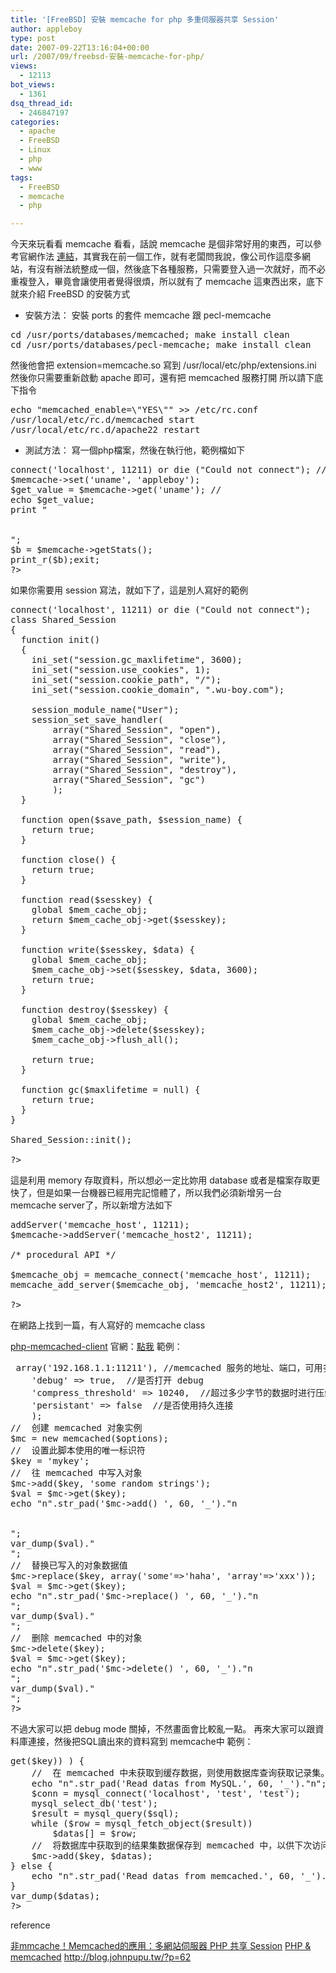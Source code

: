 ```yaml
---
title: '[FreeBSD] 安裝 memcache for php 多重伺服器共享 Session'
author: appleboy
type: post
date: 2007-09-22T13:16:04+00:00
url: /2007/09/freebsd-安裝-memcache-for-php/
views:
  - 12113
bot_views:
  - 1361
dsq_thread_id:
  - 246847197
categories:
  - apache
  - FreeBSD
  - Linux
  - php
  - www
tags:
  - FreeBSD
  - memcache
  - php

---
```

今天來玩看看 memcache 看看，話說 memcache 是個非常好用的東西，可以參考官網作法 [連結][1]，其實我在前一個工作，就有老闆問我說，像公司作這麼多網站，有沒有辦法統整成一個，然後底下各種服務，只需要登入過一次就好，而不必重複登入，畢竟會讓使用者覺得很煩，所以就有了 memcache 這東西出來，底下就來介紹 FreeBSD 的安裝方式 

  * 安裝方法： 安裝 ports 的套件 memcache 跟 pecl-memcache 

<pre class="brush: bash; title: ; notranslate" title="">cd /usr/ports/databases/memcached; make install clean
cd /usr/ports/databases/pecl-memcache; make install clean
</pre> 然後他會把 extension=memcache.so 寫到 /usr/local/etc/php/extensions.ini 然後你只需要重新啟動 apache 即可，還有把 memcached 服務打開 所以請下底下指令 

<pre class="brush: bash; title: ; notranslate" title="">echo "memcached_enable=\"YES\"" >> /etc/rc.conf
/usr/local/etc/rc.d/memcached start
/usr/local/etc/rc.d/apache22 restart
</pre>

<!--more-->

  * 測試方法： 寫一個php檔案，然後在執行他，範例檔如下 

<pre class="brush: php; title: ; notranslate" title=""><?php
$memcache = new Memcache; //Star memcache
$memcache->connect('localhost', 11211) or die ("Could not connect"); //Connect Memcached
$memcache->set('uname', 'appleboy'); 
$get_value = $memcache->get('uname'); //
echo $get_value;
print "

<br />";
$b = $memcache->getStats();
print_r($b);exit;
?>
</pre> 如果你需要用 session 寫法，就如下了，這是別人寫好的範例 

<pre class="brush: php; title: ; notranslate" title=""><?php
$mem_cache_obj = new Memcache;
$mem_cache_obj->connect('localhost', 11211) or die ("Could not connect");
class Shared_Session
{
  function init()
  {
    ini_set("session.gc_maxlifetime", 3600);
    ini_set("session.use_cookies", 1);
    ini_set("session.cookie_path", "/");
    ini_set("session.cookie_domain", ".wu-boy.com");

    session_module_name("User");
    session_set_save_handler(
        array("Shared_Session", "open"),
        array("Shared_Session", "close"),
        array("Shared_Session", "read"),
        array("Shared_Session", "write"),
        array("Shared_Session", "destroy"),
        array("Shared_Session", "gc")
        );
  }

  function open($save_path, $session_name) {
    return true;
  }

  function close() {
    return true;
  }

  function read($sesskey) {
    global $mem_cache_obj;
    return $mem_cache_obj->get($sesskey);
  }

  function write($sesskey, $data) {
    global $mem_cache_obj;
    $mem_cache_obj->set($sesskey, $data, 3600);
    return true;
  }

  function destroy($sesskey) {
    global $mem_cache_obj;
    $mem_cache_obj->delete($sesskey);
    $mem_cache_obj->flush_all();

    return true;
  }

  function gc($maxlifetime = null) {
    return true;
  }
}

Shared_Session::init();

?> 
</pre> 這是利用 memory 存取資料，所以想必一定比妳用 database 或者是檔案存取更快了，但是如果一台機器已經用完記憶體了，所以我們必須新增另一台 memcache server了，所以新增方法如下 

<pre class="brush: php; title: ; notranslate" title=""><?php

/* OO API */

$memcache = new Memcache;
$memcache->addServer('memcache_host', 11211);
$memcache->addServer('memcache_host2', 11211);

/* procedural API */

$memcache_obj = memcache_connect('memcache_host', 11211);
memcache_add_server($memcache_obj, 'memcache_host2', 11211);

?>
</pre> 在網路上找到一篇，有人寫好的 memcache class 

[php-memcached-client][2] 官網：[點我][3] 範例： 

<pre class="brush: php; title: ; notranslate" title=""><?php
//  包含 memcached 类文件
require_once('memcached-client.php');
//  选项设置
$options = array(
    'servers' => array('192.168.1.1:11211'), //memcached 服务的地址、端口，可用多个数组元素表示多个 memcached 服务
    'debug' => true,  //是否打开 debug
    'compress_threshold' => 10240,  //超过多少字节的数据时进行压缩
    'persistant' => false  //是否使用持久连接
    );
//  创建 memcached 对象实例
$mc = new memcached($options);
//  设置此脚本使用的唯一标识符
$key = 'mykey';
//  往 memcached 中写入对象
$mc->add($key, 'some random strings');
$val = $mc->get($key);
echo "n".str_pad('$mc->add() ', 60, '_')."n

<br />";
var_dump($val)."<br />";
//  替换已写入的对象数据值
$mc->replace($key, array('some'=>'haha', 'array'=>'xxx'));
$val = $mc->get($key);
echo "n".str_pad('$mc->replace() ', 60, '_')."n<br />";
var_dump($val)."<br />";
//  删除 memcached 中的对象
$mc->delete($key);
$val = $mc->get($key);
echo "n".str_pad('$mc->delete() ', 60, '_')."n<br />";
var_dump($val)."<br />";
?>
</pre> 不過大家可以把 debug mode 關掉，不然畫面會比較亂一點。 再來大家可以跟資料庫連接，然後把SQL讀出來的資料寫到 memcache中 範例： 

<pre class="brush: php; title: ; notranslate" title=""><?php
$sql = 'SELECT * FROM users';
$key = md5($sql);   //memcached 对象标识符
if ( !($datas = $mc->get($key)) ) {
    //  在 memcached 中未获取到缓存数据，则使用数据库查询获取记录集。
    echo "n".str_pad('Read datas from MySQL.', 60, '_')."n";
    $conn = mysql_connect('localhost', 'test', 'test');
    mysql_select_db('test');
    $result = mysql_query($sql);
    while ($row = mysql_fetch_object($result))
        $datas[] = $row;
    //  将数据库中获取到的结果集数据保存到 memcached 中，以供下次访问时使用。
    $mc->add($key, $datas);
} else {
    echo "n".str_pad('Read datas from memcached.', 60, '_')."n";
}
var_dump($datas);
?>
</pre> reference 

[非mmcache！Memcached的應用：多網站伺服器 PHP 共享 Session][4] [PHP & memcached][5] <http://blog.johnpupu.tw/?p=62>

 [1]: http://tw.php.net/memcache
 [2]: http://blog.wu-boy.com/wp-content/uploads/2007/09/memcached-client.zip "php-memcached-client"
 [3]: http://wikipedia.sourceforge.net/doc/memcached-client/_includes_memcached-client_php.html
 [4]: http://blog.twpug.org/post/30/239
 [5]: http://nio.infor96.com/php-memcached/